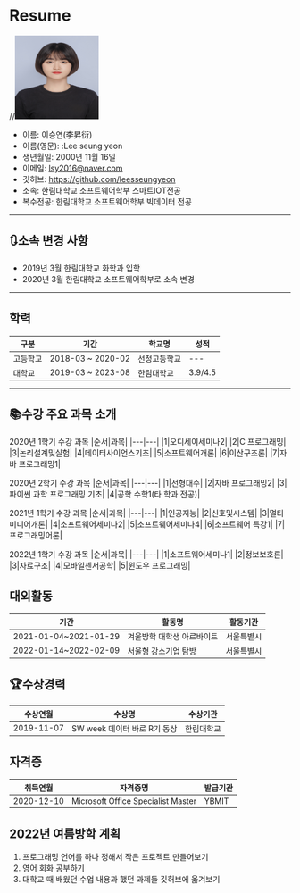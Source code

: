 # Resume


//<img src = "증명사진(고화질).jpg" height="150" width="150">
 
 * 이름: 이승연(李昇衍)
 * 이름(영문): :Lee seung yeon
 * 생년월일: 2000년 11월 16일
 * 이메일: lsy2016@naver.com
 * 깃허브: https://github.com/leesseungyeon
 * 소속: 한림대학교 소프트웨어학부 스마트IOT전공
 * 복수전공: 한림대학교 소프트웨어학부 빅데이터 전공
 ---
## 🔃소속 변경 사항
* 2019년 3월 한림대학교 화학과 입학   
* 2020년 3월 한림대학교 소프트웨어학부로 소속 변경
---
## 학력
|구분|기간|학교명|성적|
|---|---|---|---|
|고등학교|2018-03 ~ 2020-02|선정고등학교|---|
|대학교|2019-03 ~ 2023-08|한림대학교|3.9/4.5|
 
 ----------------------------
## 📚수강 주요 과목 소개

2020년 1학기 수강 과목
|순서|과목|
|---|---|
|1|오디세이세미나2|
|2|C 프로그래밍|
|3|논리설계및실험|
|4|데이터사이언스기초|
|5|소프트웨어개론|
|6|이산구조론|
|7|자바 프로그래밍1|   

2020년 2학기 수강 과목
|순서|과목|
|---|---|
|1|선형대수|
|2|자바 프로그래밍2|
|3|파이썬 과학 프로그래밍 기초|
|4|공학 수학1(타 학과 전공)|


2021년 1학기 수강 과목
|순서|과목|
|---|---|
|1|인공지능|
|2|신호및시스템|
|3|멀티미디어개론|
|4|소프트웨어세미나2|
|5|소프트웨어세미나4|
|6|소프트웨어 특강1|
|7|프로그래밍어론|

2022년 1학기 수강 과목
|순서|과목|
|---|---|
|1|소프트웨어세미나1|
|2|정보보호론|
|3|자료구조|
|4|모바일센서공학|
|5|윈도우 프로그래밍|

## 대외활동
|기간|활동명|활동기관|
|---|---|---|
|2021-01-04~2021-01-29|겨울방학 대학생 아르바이트|서울특별시|
|2022-01-14~2022-02-09|서울형 강소기업 탐방|서울특별시|

## 🏆수상경력
|수상연월|수상명|수상기관|
|---|---|---|
|2019-11-07|SW week 데이터 바로 R기 동상|한림대학교|

## 자격증
|취득연월|자격증명|발급기관|
|---|---|---|
|2020-12-10|Microsoft Office Specialist Master|YBMIT|

## 2022년 여름방학 계획
1. 프로그래밍 언어를 하나 정해서 작은 프로젝트 만들어보기
2. 영어 회화 공부하기
3. 대학교 때 배웠던 수업 내용과 했던 과제들 깃허브에 옮겨보기
